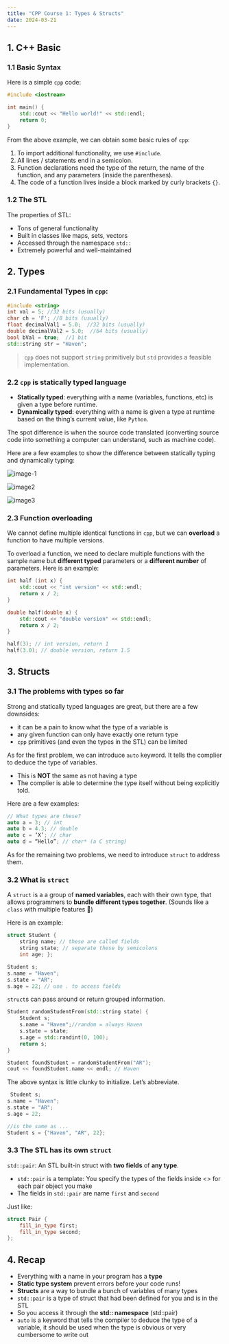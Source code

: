 ```yaml
---
title: "CPP Course 1: Types & Structs"
date: 2024-03-21
---
```


## 1. C++ Basic

### 1.1 Basic Syntax

Here is a simple `cpp` code:

```c++
#include <iostream>

int main() {
    std::cout << "Hello world!" << std::endl;
    return 0;
}
```

From the above example, we can obtain some basic rules of `cpp`:

1. To import additional functionality, we use `#include`.
2. All lines / statements end in a semicolon.
3. Function declarations need the type of the return, the name of the function, and any parameters (inside the parentheses).
4. The code of a function lives inside a block marked by curly brackets `{}`.

### 1.2 The STL

 The properties of STL:

- Tons of general functionality
- Built in classes like maps, sets, vectors
- Accessed through the namespace `std::`
- Extremely powerful and well-maintained

## 2. Types

### 2.1 Fundamental Types in `cpp`:

```c++
#include <string> 
int val = 5; //32 bits (usually) 
char ch = 'F'; //8 bits (usually) 
float decimalVal1 = 5.0;  //32 bits (usually) 
double decimalVal2 = 5.0;  //64 bits (usually) 
bool bVal = true;  //1 bit 
std::string str = "Haven";
```

> `cpp` does not support `string` primitively but `std` provides a feasible implementation.

### 2.2 `cpp` is statically typed language

- **Statically typed**: everything with a name (variables, functions, etc) is given a type before runtime.
- **Dynamically typed**: everything with a name is given a type at runtime based on the thing’s current value, like `Python`.

The spot difference is when the source code translated (converting source code into something a computer can understand, such as machine code).

Here are a few examples to show the difference between statically typing and dynamically typing:

![image-1](2024-03-21-CPP_Types_and_Structs.assets/image1.png)

![image2](2024-03-21-CPP_Types_and_Structs.assets/image2.png)

![image3](2024-03-21-CPP_Types_and_Structs.assets/image3.png)

### 2.3 Function overloading

We cannot define multiple identical functions in `cpp`, but we can **overload** a function to have multiple versions.

To overload a function, we need to declare multiple functions with the sample name but **different typed** parameters or a **different number** of parameters. Here is an example:

```c++
int half (int x) {
    std::cout << "int version" << std::endl;
    return x / 2;
}

double half(double x) {
    std::cout << "double version" << std::endl;
    return x / 2;
}

half(3); // int version, return 1
half(3.0); // double version, return 1.5
```

## 3. Structs

### 3.1 The problems with types so far

Strong and statically typed languages are great, but there are a few downsides:

- it can be a pain to know what the type of a variable is
- any given function can only have exactly one return type
- `cpp` primitives (and even the types in the STL) can be limited

As for the first problem, we can introduce `auto` keyword. It tells the complier to deduce the type of variables.

- This is **NOT** the same as not having a type
- The complier is able to determine the type itself without being explicitly told.

Here are a few examples:

```c++
// What types are these? 
auto a = 3; // int 
auto b = 4.3; // double 
auto c = ‘X’; // char 
auto d = “Hello”; // char* (a C string)
```

As for the remaining two problems, we need to introduce `struct` to address them.

### 3.2 What is `struct`

A `struct` is a a group of **named variables**, each with their own type, that allows programmers to **bundle different types together**. (Sounds like a `class` with multiple features 🤔)

Here is an example:

```c++
struct Student { 
    string name; // these are called fields 
    string state; // separate these by semicolons 
    int age; }; 

Student s; 
s.name = "Haven"; 
s.state = "AR"; 
s.age = 22; // use . to access fields
```

`struct`s can pass around or return grouped information.

```c++ 
Student randomStudentFrom(std::string state) { 
    Student s; 
    s.name = "Haven";//random = always Haven 
    s.state = state; 
    s.age = std::randint(0, 100); 
    return s; 
} 

Student foundStudent = randomStudentFrom("AR"); 
cout << foundStudent.name << endl; // Haven
```

The above syntax is little clunky to initialize. Let’s abbreviate.

```cpp
 Student s; 
s.name = "Haven";  
s.state = "AR"; 
s.age = 22;  

//is the same as ... 
Student s = {"Haven", "AR", 22};
```

### 3.3 The STL has its own `struct`

`std::pair`: An STL built-in struct with **two fields** of **any type**.

- `std::pair` is a template: You specify the types of the fields inside <> for each pair object you make 
- The fields in `std::pair` are name `first` and `second`

Just like:

```cpp
struct Pair { 
    fill_in_type first; 
    fill_in_type second; 
};
```

## 4. Recap

- Everything with a name in your program has a **type**
- **Static type system** prevent errors before your code runs!
- **Structs** are a way to bundle a bunch of variables of many types
- `std::pair` is a type of struct that had been defined for you and is in the STL
- So you access it through the **std:: namespace** (std::pair)
- `auto` is a keyword that tells the compiler to deduce the type of a variable, it should be used when the type is obvious or very cumbersome to write out

